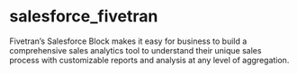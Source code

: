 # salesforce_fivetran
Fivetran’s Salesforce Block makes it easy for business to build a comprehensive sales analytics tool to understand their unique sales process with customizable reports and analysis at any level of aggregation.
